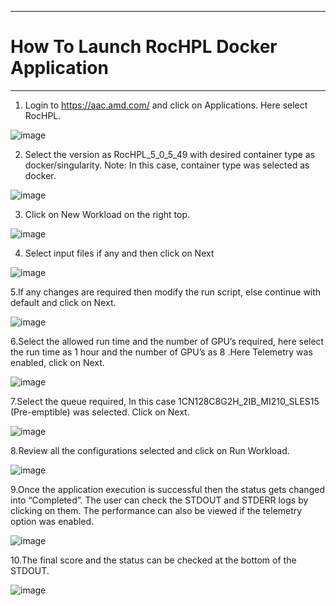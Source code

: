 ***

# How To Launch RocHPL Docker Application

***

 1. Login to https://aac.amd.com/ and click on Applications. Here select RocHPL.

![image](https://github.com/amddcgpuce/AMDAcceleratorCloudGuides/blob/naimisha/PlexusQuickStartGuide/assets/selected_hpl.PNG)

 2. Select the version as RocHPL_5_0_5_49 with desired container type as docker/singularity.
Note: In this case, container type was selected as docker.

![image](https://github.com/amddcgpuce/AMDAcceleratorCloudGuides/blob/naimisha/PlexusQuickStartGuide/assets/rocHPL_Versions.png)

 3. Click on New Workload on the right top.

![image](https://github.com/amddcgpuce/AMDAcceleratorCloudGuides/blob/naimisha/PlexusQuickStartGuide/assets/newWorkload_rocHPL.png)

 4. Select input files if any and then click on Next

![image](https://github.com/amddcgpuce/AMDAcceleratorCloudGuides/blob/naimisha/PlexusQuickStartGuide/assets/inputFiles_rocHPL.png)

 5.If any changes are required then modify the run script, else continue with default and click on Next.

![image](https://github.com/amddcgpuce/AMDAcceleratorCloudGuides/blob/naimisha/PlexusQuickStartGuide/assets/rocHPL_defaultScript.png)

6.Select the allowed run time and the number of GPU’s required, here select the run time as 1 hour and the number of GPU’s as 8 .Here Telemetry was enabled, click on Next.

![image](https://github.com/amddcgpuce/AMDAcceleratorCloudGuides/blob/naimisha/PlexusQuickStartGuide/assets/gpusSelect_rocHPL.png)


7.Select the queue required, In this case 1CN128C8G2H_2IB_MI210_SLES15 (Pre-emptible) was selected. Click on Next.

![image](https://github.com/amddcgpuce/AMDAcceleratorCloudGuides/blob/naimisha/PlexusQuickStartGuide/assets/queueSelection.png)

8.Review all the configurations selected and click on Run Workload.

![image](https://github.com/amddcgpuce/AMDAcceleratorCloudGuides/blob/naimisha/PlexusQuickStartGuide/assets/reviewAppConfig.png)

9.Once the application execution is successful then the status gets changed into “Completed”.
The user can check the STDOUT and STDERR logs by clicking on them.
The performance can also be viewed if the telemetry option was enabled.

![image](https://github.com/amddcgpuce/AMDAcceleratorCloudGuides/blob/naimisha/PlexusQuickStartGuide/assets/rocHPL_parameters.png)

10.The final score and the status can be checked at the bottom of the STDOUT.

![image](https://github.com/amddcgpuce/AMDAcceleratorCloudGuides/blob/naimisha/PlexusQuickStartGuide/assets/rocHPL_stdout.png)
